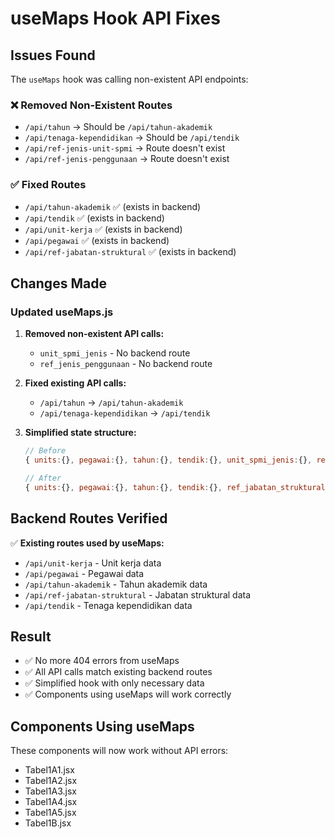 # useMaps Hook API Fixes

## Issues Found

The `useMaps` hook was calling non-existent API endpoints:

### ❌ Removed Non-Existent Routes
- `/api/tahun` → Should be `/api/tahun-akademik`
- `/api/tenaga-kependidikan` → Should be `/api/tendik`
- `/api/ref-jenis-unit-spmi` → Route doesn't exist
- `/api/ref-jenis-penggunaan` → Route doesn't exist

### ✅ Fixed Routes
- `/api/tahun-akademik` ✅ (exists in backend)
- `/api/tendik` ✅ (exists in backend)
- `/api/unit-kerja` ✅ (exists in backend)
- `/api/pegawai` ✅ (exists in backend)
- `/api/ref-jabatan-struktural` ✅ (exists in backend)

## Changes Made

### Updated useMaps.js
1. **Removed non-existent API calls:**
   - `unit_spmi_jenis` - No backend route
   - `ref_jenis_penggunaan` - No backend route

2. **Fixed existing API calls:**
   - `/api/tahun` → `/api/tahun-akademik`
   - `/api/tenaga-kependidikan` → `/api/tendik`

3. **Simplified state structure:**
   ```javascript
   // Before
   { units:{}, pegawai:{}, tahun:{}, tendik:{}, unit_spmi_jenis:{}, ref_jenis_penggunaan:{}, ref_jabatan_struktural:{} }
   
   // After
   { units:{}, pegawai:{}, tahun:{}, tendik:{}, ref_jabatan_struktural:{} }
   ```

## Backend Routes Verified

✅ **Existing routes used by useMaps:**
- `/api/unit-kerja` - Unit kerja data
- `/api/pegawai` - Pegawai data  
- `/api/tahun-akademik` - Tahun akademik data
- `/api/ref-jabatan-struktural` - Jabatan struktural data
- `/api/tendik` - Tenaga kependidikan data

## Result

- ✅ No more 404 errors from useMaps
- ✅ All API calls match existing backend routes
- ✅ Simplified hook with only necessary data
- ✅ Components using useMaps will work correctly

## Components Using useMaps

These components will now work without API errors:
- Tabel1A1.jsx
- Tabel1A2.jsx  
- Tabel1A3.jsx
- Tabel1A4.jsx
- Tabel1A5.jsx
- Tabel1B.jsx

